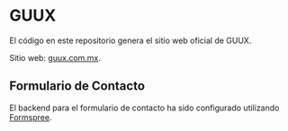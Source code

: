 # GUUX

El código en este repositorio genera el sitio web oficial de GUUX.

Sitio web: [guux.com.mx](https://guux.com.mx).

## Formulario de Contacto

El backend para el formulario de contacto ha sido configurado utilizando
[Formspree](https://formspree.io).
